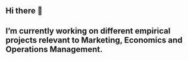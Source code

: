 ## Hi there 👋


## I’m currently working on different empirical projects relevant to Marketing, Economics and Operations Management. 
